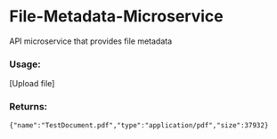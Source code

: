 # File-Metadata-Microservice
 API microservice that provides file metadata

### Usage:
[Upload file]  

### Returns:
```
{"name":"TestDocument.pdf","type":"application/pdf","size":37932}
```

